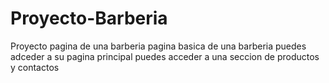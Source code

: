 # Proyecto-Barberia
Proyecto pagina de una barberia
pagina basica de una barberia
puedes adceder a su pagina principal
puedes acceder a una seccion de productos y contactos
